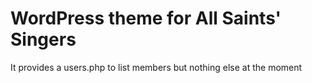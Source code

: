 # WordPress theme for All Saints' Singers

It provides a users.php to list members but nothing else at the moment
